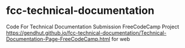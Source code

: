 # fcc-technical-documentation
Code For Technical Documentation Submission FreeCodeCamp Project
https://gendhut.github.io/fcc-technical-documentation/Technical-Documentation-Page-FreeCodeCamp.html for web
